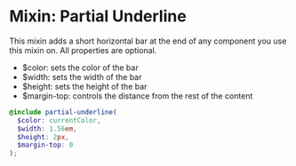 # Mixin: Partial Underline

This mixin adds a short horizontal bar at the end of any component you use this mixin on. All properties are optional.

- $color: sets the color of the bar
- $width: sets the width of the bar
- $height: sets the height of the bar
- $margin-top: controls the distance from the rest of the content

```scss
@include partial-underline(
  $color: currentColor,
  $width: 1.56em,
  $height: 2px,
  $margin-top: 0
);
```
